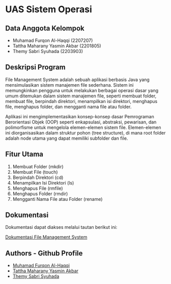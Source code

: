 # UAS Sistem Operasi

## Data Anggota Kelompok

- Muhamad Furqon Al-Haqqi (2207207)
- Tattha Maharany Yasmin Akbar (2201805)
- Themy Sabri Syuhada (2203903)

## Deskripsi Program

File Management System adalah sebuah aplikasi berbasis Java yang mensimulasikan sistem manajemen file sederhana. Sistem ini memungkinkan pengguna untuk melakukan berbagai operasi dasar yang umum ditemukan dalam sistem manajemen file, seperti membuat folder, membuat file, berpindah direktori, menampilkan isi direktori, menghapus file, menghapus folder, dan mengganti nama file atau folder.

Aplikasi ini mengimplementasikan konsep-konsep dasar Pemrograman Berorientasi Objek (OOP) seperti enkapsulasi, abstraksi, pewarisan, dan polimorfisme untuk mengelola elemen-elemen sistem file. Elemen-elemen ini diorganisasikan dalam struktur pohon (tree structure), di mana root folder adalah node utama yang dapat memiliki subfolder dan file.

## Fitur Utama

1. Membuat Folder (mkdir)
2. Membuat File (touch)
3. Berpindah Direktori (cd)
4. Menampilkan Isi Direktori (ls)
5. Menghapus File (rmfile)
6. Menghapus Folder (rmdir)
7. Mengganti Nama File atau Folder (rename)

## Dokumentasi

Dokumentasi dapat diakses melalui tautan berikut ini:

[Dokumentasi File Management System](https://docs.google.com/document/d/1FikjeXYatILnHbPVDuh987uqrbpHbjydCCknvjsllRs/edit?usp=sharing)

## Authors - Github Profile

- [Muhamad Furqon Al-Haqqi](https://github.com/FRQNC)
- [Tattha Maharany Yasmin Akbar](https://github.com/tatxha)
- [Themy Sabri Syuhada](https://github.com/ThemySabri)
